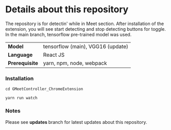 # Details about this repository

The repository is for detectin' while in Meet section. After installation of the extension, you will see start detecting and stop detecting buttons for toggle. In the main branch, tensorflow pre-trained model was used.

<table>
    <tr>
        <td>
            <strong>Model</strong>
        </td>
        <td>
           tensorflow (main), VGG16 (update)
        </td>
    </tr>
    <tr>
        <td>
            <strong> Language </strong>
        </td>
        <td>
            React JS
        </td>
    </tr>
    <tr>
        <td>
            <strong> Prerequisite </strong>
        </td>
        <td>
            yarn, npm, node, webpack
        </td>
    </tr>
</table>

### Installation
```
cd GMeetController_ChromeExtension
```
```
yarn run watch
```
### Notes
Please see <strong> updates </strong> branch for latest updates about this repository.
